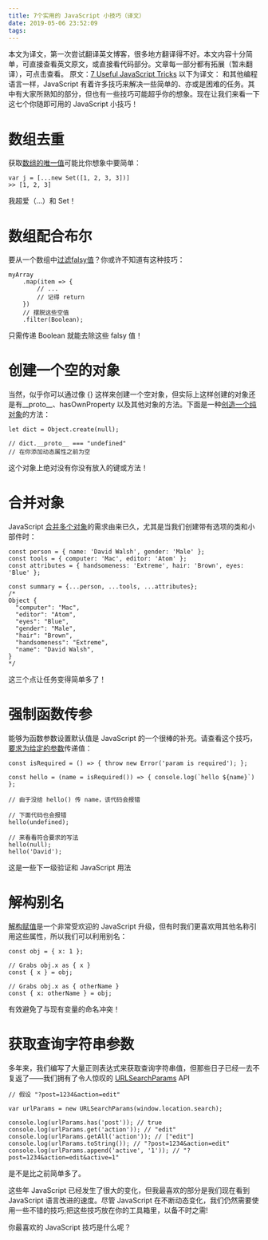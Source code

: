 ```yaml
---
title: 7个实用的 JavaScript 小技巧（译文）
date: 2019-05-06 23:52:09
tags:
---
```

本文为译文，第一次尝试翻译英文博客，很多地方翻译得不好。本文内容十分简单，可直接查看英文原文，或直接看代码部分。文章每一部分都有拓展（暂未翻译），可点击查看。
原文：[7 Useful JavaScript Tricks](https://davidwalsh.name/javascript-tricks)
以下为译文：
和其他编程语言一样，JavaScript 有着许多技巧来解决一些简单的、亦或是困难的任务。其中有大家所熟知的部分，但也有一些技巧可能超乎你的想象。现在让我们来看一下这七个你随即可用的 JavaScript 小技巧！
# 数组去重
获取[数组的唯一值](https://davidwalsh.name/array-unique)可能比你想象中要简单：
```
var j = [...new Set([1, 2, 3, 3])]
>> [1, 2, 3]
```
我超爱（...）和 Set！
# 数组配合布尔
要从一个数组中[过滤falsy值](https://davidwalsh.name/array-boolean)？你或许不知道有这种技巧：
```
myArray
    .map(item => {
        // ... 
        // 记得 return
    })
    // 摆脱这些空值
    .filter(Boolean);
```
只需传递 Boolean 就能去除这些 falsy 值！
# 创建一个空的对象
当然，似乎你可以通过像 {} 这样来创建一个空对象，但实际上这样创建的对象还是有\_\_proto__、hasOwnProperty 以及其他对象的方法。下面是一种[创造一个纯对象](https://davidwalsh.name/object-create-null)的方法：
```
let dict = Object.create(null);

// dict.__proto__ === "undefined"
// 在你添加动态属性之前为空
```
这个对象上绝对没有你没有放入的键或方法！
# 合并对象
JavaScript [合并多个对象](https://davidwalsh.name/merge-objects)的需求由来已久，尤其是当我们创建带有选项的类和小部件时：
```
const person = { name: 'David Walsh', gender: 'Male' };
const tools = { computer: 'Mac', editor: 'Atom' };
const attributes = { handsomeness: 'Extreme', hair: 'Brown', eyes: 'Blue' };

const summary = {...person, ...tools, ...attributes};
/*
Object {
  "computer": "Mac",
  "editor": "Atom",
  "eyes": "Blue",
  "gender": "Male",
  "hair": "Brown",
  "handsomeness": "Extreme",
  "name": "David Walsh",
}
*/
```
这三个点让任务变得简单多了！
# 强制函数传参
能够为函数参数设置默认值是 JavaScript 的一个很棒的补充。请查看这个技巧，[要求为给定的参数]([https://davidwalsh.name/javascript-function-parameters](https://davidwalsh.name/javascript-function-parameters)
)传递值：
```
const isRequired = () => { throw new Error('param is required'); };

const hello = (name = isRequired()) => { console.log(`hello ${name}`) };

// 由于没给 hello() 传 name，该代码会报错

// 下面代码也会报错
hello(undefined);

// 来看看符合要求的写法
hello(null);
hello('David');
```
这是一些下一级验证和 JavaScript 用法
# 解构别名
[解构赋值](https://davidwalsh.name/destructuring-alias)是一个非常受欢迎的 JavaScript 升级，但有时我们更喜欢用其他名称引用这些属性，所以我们可以利用别名：
```
const obj = { x: 1 };

// Grabs obj.x as { x }
const { x } = obj;

// Grabs obj.x as { otherName }
const { x: otherName } = obj;
```
有效避免了与现有变量的命名冲突！
# 获取查询字符串参数
多年来，我们编写了大量正则表达式来获取查询字符串值，但那些日子已经一去不复返了——我们拥有了令人惊叹的 [URLSearchParams]([https://davidwalsh.name/query-string-javascript](https://davidwalsh.name/query-string-javascript)
) API 
```
// 假设 "?post=1234&action=edit"

var urlParams = new URLSearchParams(window.location.search);

console.log(urlParams.has('post')); // true
console.log(urlParams.get('action')); // "edit"
console.log(urlParams.getAll('action')); // ["edit"]
console.log(urlParams.toString()); // "?post=1234&action=edit"
console.log(urlParams.append('active', '1')); // "?post=1234&action=edit&active=1"
```
是不是比之前简单多了。

这些年 JavaScript 已经发生了很大的变化，但我最喜欢的部分是我们现在看到 JavaScript 语言改进的速度。尽管 JavaScript 在不断动态变化，我们仍然需要使用一些不错的技巧;把这些技巧放在你的工具箱里，以备不时之需!

你最喜欢的 JavaScript 技巧是什么呢？